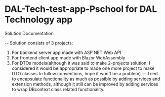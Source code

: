 # DAL-Tech-test-app-Pschool for DAL Technology app
Solution Documentation

-- Solution consists of 3 projects:
   1. For backend server app made with ASP.NET Web API
   2. For frontend client app made with Blazor WebAssembly
   3. For DTOs models(although it was said to make 2-projects solution, I considered it would be appropriate to made one more project to make DTO classes     to follow conventions, hope it won't be a problem)
-- Tried to encapsulate functionality as much as possible by adding services and extension methods, although it still can be improved by adding services to wrap DBcontext class related functionality. 
